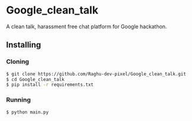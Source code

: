 # Google_clean_talk
A clean talk, harassment free chat platform for Google hackathon.


## Installing

### Cloning
```bash
$ git clone https://github.com/Raghu-dev-pixel/Google_clean_talk.git
$ cd Google_clean_talk
$ pip install -r requirements.txt
```

### Running
```bash
$ python main.py
```
